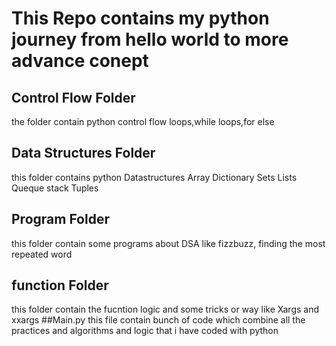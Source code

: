 # This Repo contains my python journey from hello world to more advance conept
## Control Flow Folder
the folder contain python control flow loops,while loops,for else
## Data Structures Folder
this folder contains python Datastructures
Array
Dictionary
Sets
Lists
Queque
stack
Tuples
## Program Folder
this folder contain some programs about DSA like fizzbuzz,
finding the most repeated word
## function Folder
this folder contain the fucntion logic and some tricks or way like Xargs and xxargs
##Main.py
this file contain bunch of code which combine all the practices and algorithms and logic that i have coded with python
